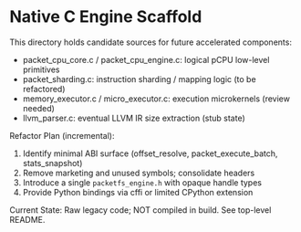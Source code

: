 Native C Engine Scaffold
========================

This directory holds candidate sources for future accelerated components:

- packet_cpu_core.c / packet_cpu_engine.c: logical pCPU low-level primitives
- packet_sharding.c: instruction sharding / mapping logic (to be refactored)
- memory_executor.c / micro_executor.c: execution microkernels (review needed)
- llvm_parser.c: eventual LLVM IR size extraction (stub state)

Refactor Plan (incremental):
1. Identify minimal ABI surface (offset_resolve, packet_execute_batch, stats_snapshot)
2. Remove marketing and unused symbols; consolidate headers
3. Introduce a single `packetfs_engine.h` with opaque handle types
4. Provide Python bindings via cffi or limited CPython extension

Current State: Raw legacy code; NOT compiled in build. See top-level README.
